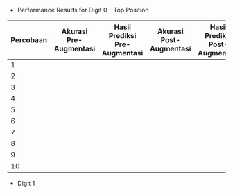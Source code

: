 




- Performance Results for Digit 0 - Top Position

| Percobaan | Akurasi Pre-Augmentasi | Hasil Prediksi Pre-Augmentasi | Akurasi Post-Augmentasi | Hasil Prediksi Post-Augmentasi |
| --------- | ---------------------- | ----------------------------- | ----------------------- | ------------------------------ |
| 1         |                        |                               |                         |                                |
| 2         |                        |                               |                         |                                |
| 3         |                        |                               |                         |                                |
| 4         |                        |                               |                         |                                |
| 5         |                        |                               |                         |                                |
| 6         |                        |                               |                         |                                |
| 7         |                        |                               |                         |                                |
| 8         |                        |                               |                         |                                |
| 9         |                        |                               |                         |                                |
| 10        |                        |                               |                         |                                |

- Digit 1


